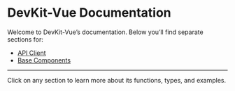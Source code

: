 <!-- apps/docs-site/docs/index.md -->
# DevKit-Vue Documentation

Welcome to DevKit-Vue’s documentation. Below you’ll find separate sections for:

- [API Client](./api-client/)  
- [Base Components](./base-components/)  

---
<AppBtn label="hil" />
Click on any section to learn more about its functions, types, and examples.
